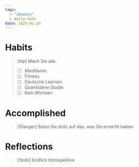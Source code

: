```yaml
---
tags:
  - "January"
  - daily-note
date: 2025-01-29
---
```


# Habits
>[!tip] Mach Sie alle.
> - [ ] Meditieren
> - [ ] Fitness
> - [ ] Deutsche Learnen
> - [ ] Quantitative Studie
> - [ ] Kein Wichsen 



# Accomplished
>[!Danger] Seien Sie stolz auf das, was Sie erreicht haben.



# Reflections
>[!todo] Endlich Introspektive




